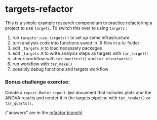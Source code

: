 
# targets-refactor

<!-- badges: start -->
<!-- badges: end -->

This is a simple example research compendium to practice refactoring a project to use `targets`.  To switch this over to using `targets` :

1) run `targets::use_targets()` to set up some infrastructure
2) turn analysis code into functions saved in .R files in a `R/` folder
3) edit `_targets.R` to load necessary packages
4) edit `_targets.R` to write analysis steps as targets with `tar_target()`
5) check workflow with `tar_manifest()` and `tar_visnetwork()`
6) run workflow with `tar_make()`
7) possibly debug functions and targets workflow

### Bonus challenge exercise:

Create a `report.Rmd` or `report.Qmd` document that includes plots and the ANOVA results and render it in the targets pipeline with `tar_render()` or `tar_quarto()`.

("answers" are in the [refactor branch](https://github.com/cct-datascience/targets-refactor/tree/refactor))